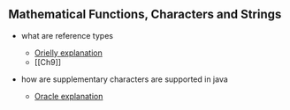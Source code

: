 ## Mathematical Functions, Characters and Strings

- what are reference types
  - [Orielly explanation](https://www.oreilly.com/library/view/java-8-pocket/9781491901083/ch04.html)
  - [[Ch9]]

- how are supplementary characters are supported in java
  - [Oracle explanation](https://www.oracle.com/technical-resources/articles/javase/supplementary.html)